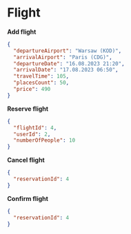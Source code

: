 # Flight

**Add flight**
```json
{
  "departureAirport": "Warsaw (KOD)",
  "arrivalAirport": "Paris (CDG)",
  "departureDate": "16.08.2023 21:20",
  "arrivalDate": "17.08.2023 06:50",
  "travelTime": 105,
  "placesCount": 50,
  "price": 490
}
```

**Reserve flight**
```json
{
  "flightId": 4,
  "userId": 2,
  "numberOfPeople": 10
}
```

**Cancel flight**
```json
{
  "reservationId": 4
}
```

**Confirm flight**
```json
{
  "reservationId": 4
}
```
